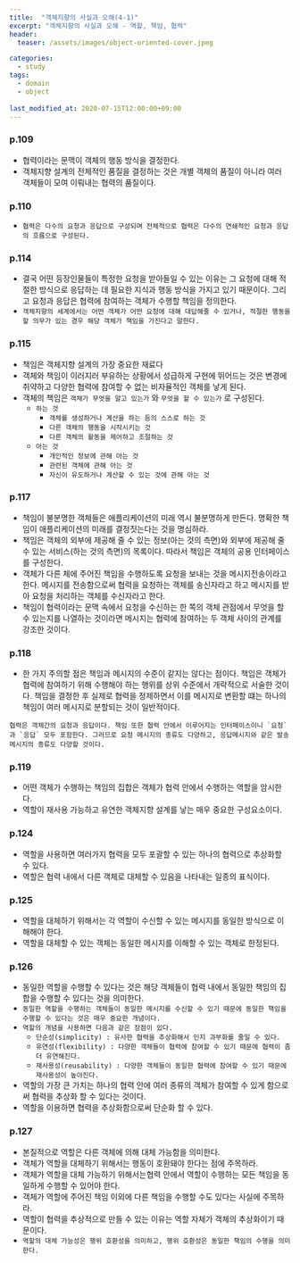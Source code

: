```yaml
---
title:  "객체지향의 사실과 오해(4-1)"
excerpt: "객체지향의 사실과 오해 - 역할, 책임, 협력"
header:
  teaser: /assets/images/object-oriented-cover.jpeg

categories:
  - study
tags:
  - domain
  - object
  
last_modified_at: 2020-07-15T12:00:00+09:00
---
```


### p.109
- 협력이라는 문맥이 객체의 행동 방식을 결정한다.
- 객체지향 설계의 전체적인 품질을 결정하는 것은 개별 객체의 품질이 아니라 여러 객체들이 모여 이뤄내는 협력의 품질이다.


### p.110
- `협력은 다수의 요청과 응답으로 구성되며 전체적으로 협력은 다수의 연쇄적인 요청과 응답의 흐름으로 구성된다.`


### p.114
- 결국 어떤 등장인물들이 특정한 요청을 받아들일 수 있는 이유는 그 요청에 대해 적절한 방식으로 응답하는 데 필요한 지식과 행동 방식을 가지고 있기 때문이다. 그리고 요청과 응답은 협력에 참여하는 객체가 수행할 책임을 정의한다.
- `객체지향의 세계에서는 어떤 객체가 어떤 요청에 대해 대답해줄 수 있거나, 적절한 행동을 할 의무가 있는 경우 해당 객체가 책임을 가진다고 말한다.`


### p.115
- 책임은 객체지향 설계의 가장 중요한 재료다
- 객체와 책임이 이러지러 부유하는 상황에서 성급하게 구현에 뛰어드는 것은 변경에 취약하고 다양한 협력에 참여할 수 없는 비자율적인 객체를 낳게 된다.
- 객체의 책임은 `객체가 무엇을 알고 있는가` 와 `무엇을 할 수 있는가` 로 구성된다.
    - `하는 것`
        - `객체를 생성하거나 계산을 하는 등의 스스로 하는 것`
        - `다른 객체의 행동을 시작시키는 것`
        - `다른 객체의 활동을 제어하고 조절하는 것`
    - `아는 것`
        - `개인적인 정보에 관해 아는 것`
        - `관련된 객체에 관해 아는 것`
        - `자신이 유도하거나 계산할 수 있는 것에 관해 아는 것`


### p.117
- 책임이 불분명한 객체들은 애플리케이션의 미래 역시 불분명하게 만든다. 명확한 책임이 애플리케이션의 미래를 결정짓는다는 것을 명심하라.
- 책임은 객체의 외부에 제공해 줄 수 있는 정보(아는 것의 측면)와 외부에 제공해 줄 수 있는 서비스(하는 것의 측면)의 목록이다. 따라서 책임은 객체의 공용 인터페이스를 구성한다.
- 객체가 다른 체에 주어진 책임을 수행하도록 요청을 보내는 것을 메시지전송이라고 한다. 메시지를 전송함으로써 협력을 요청하는 객체를 송신자라고 하고 메시지를 받아 요청을 처리하는 객체를 수신자라고 한다.
- 책임이 협력이라는 문맥 속에서 요청을 수신하는 한 쪽의 객체 관점에서 무엇을 할 수 있는지를 나열하는 것이라면 메시지는 협력에 참여하는 두 객체 사이의 관계를 강조한 것이다.


### p.118
- 한 가지 주의할 점은 책임과 메시지의 수준이 같지는 않다는 점이다. 책임은 객체가 협력에 참여하기 위해 수행해야 하는 행위를 상위 수준에서 개략적으로 서술한 것이다. 책임을 결정한 후 실제로 협력을 정제하면서 이를 메시지로 변환할 떄는 하나의 책임이 여러 메시지로 분할되는 것이 일반적이다.
```
협력은 객체간의 요청과 응답이다. 책임 또한 협력 안에서 이루어지는 인터페이스이니 `요청` 과 `응답` 모두 포함한다. 그러므로 요청 메시지의 종류도 다양하고, 응답메시지와 같은 발송 메시지의 종류도 다양할 것이다.
```


### p.119
- 어떤 객체가 수행하는 책임의 집합은 객체가 협력 안에서 수행하는 역할을 암시한다.
- 역할이 재사용 가능하고 유연한 객체지향 설계를 낳는 매우 중요한 구성요소이다.


### p.124
- 역할을 사용하면 여러가지 협력을 모두 포괄할 수 있는 하나의 협력으로 추상화할 수 있다.
- 역할은 협력 내에서 다른 객체로 대체할 수 있음을 나타내는 일종의 표식이다.


### p.125
- 역할을 대체하기 위해서는 각 역할이 수신할 수 있는 메시지를 동일한 방식으로 이해해야 한다.
- 역할을 대체할 수 있는 객체는 동일한 메시지를 이해할 수 있는 객체로 한정된다.


### p.126
- 동일한 역할을 수행할 수 있다는 것은 해당 객체들이 협력 내에서 동일한 책임의 집합을 수행할 수 있다는 것을 의미한다.
- `동일한 역할을 수행하는 객체들이 동일한 메시지를 수신할 수 있기 때문에 동일한 책임을 수행할 수 있다는 것은 매우 중요한 개념이다.`
- `역할의 개념을 사용하면 다음과 같은 장점이 있다.`
    - `단순성(simplicity) : 유사한 협력을 추상화해서 인지 과부화를 줄일 수 있다.`
    - `유연성(flexibility) : 다양한 객체들이 협력에 참여할 수 있기 때문에 협력이 좀 더 유연해진다.`
    - `재사용성(reusability) : 다양한 객체들이 동일한 협력에 참여할 수 있기 때문에 재사용성이 높아진다.`
- 역할의 가장 큰 가치는 하나의 협력 안에 여러 종류의 객체가 참여할 수 있게 함으로써 협력을 추상화 할 수 있다는 것이다.
- 역할을 이용하면 협력을 추상화함으로써 단순화 할 수 있다.


### p.127
- 본질적으로 역할은 다른 객체에 의해 대체 가능함을 의미한다.
- 객체가 역할을 대체하기 위해서는 행동이 호환돼야 한다는 점에 주목하라.
- 객체가 역할을 대체 가능하기 위해서는협력 안에서 역할이 수행하는 모든 책임을 동일하게 수행할 수 있어야 한다.
- 객체가 역할에 주어진 책임 이외에 다른 책임을 수행할 수도 있다는 사실에 주목하라.
- 역할이 협력을 추상적으로 만들 수 있는 이유는 역할 자체가 객체의 추상화이기 때문이다.
- `역할의 대체 가능성은 행위 호환성을 의미하고, 행위 호환성은 동일한 책임의 수행을 의미한다.`